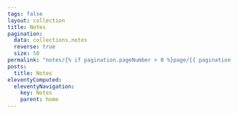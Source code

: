 ```yaml
---
tags: false
layout: collection
title: Notes
pagination:
  data: collections.notes
  reverse: true
  size: 50
permalink: "notes/{% if pagination.pageNumber > 0 %}page/{{ pagination.pageNumber + 1 }}{% endif %}/"
posts:
  title: Notes
eleventyComputed:
  eleventyNavigation:
    key: Notes
    parent: home
---
```

